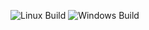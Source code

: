 ![Linux Build](https://github.com/hulylabs/3d/actions/workflows/linux.yml/badge.svg?branch=main)
![Windows Build](https://github.com/hulylabs/3d/actions/workflows/windows.yml/badge.svg?branch=main)